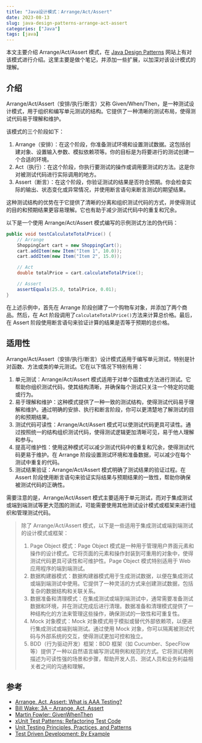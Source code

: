 ```yaml
---
title: "Java设计模式：Arrange/Act/Assert"
date: 2023-08-13
slug: java-design-patterns-arrange-act-assert
categories: ["Java"]
tags: [java]
---
```


本文主要介绍 Arrange/Act/Assert 模式，在 [Java Design Patterns](https://java-design-patterns.com/) 网站上有对该模式进行介绍。这里主要是做个笔记，并添加一些扩展，以加深对该设计模式的理解。

## 介绍

Arrange/Act/Assert（安排/执行/断言）又称 Given/When/Then，是一种测试设计模式，用于组织和编写单元测试的结构。它提供了一种清晰的测试布局，使得测试代码易于理解和维护。

该模式的三个阶段如下：

1. Arrange（安排）：在这个阶段，你准备测试环境和设置测试数据。这包括创建对象、设置输入参数、模拟依赖项等。你的目标是为将要进行的测试创建一个合适的环境。
2. Act（执行）：在这个阶段，你执行要测试的操作或调用要测试的方法。这是你对被测试代码进行实际调用的地方。
3. Assert（断言）：在这个阶段，你验证测试的结果是否符合预期。你会检查实际的输出、状态变化或异常情况，并使用断言语句来断言测试的期望结果。

这种测试结构的优势在于它提供了清晰的分离和组织测试代码的方式，并使得测试的目的和预期结果更容易理解。它也有助于减少测试代码中的重复和冗余。

以下是一个使用 Arrange/Act/Assert 模式编写的示例测试方法的伪代码：

```java
public void testCalculateTotalPrice() {
    // Arrange
    ShoppingCart cart = new ShoppingCart();
    cart.addItem(new Item("Item 1", 10.0));
    cart.addItem(new Item("Item 2", 15.0));

    // Act
    double totalPrice = cart.calculateTotalPrice();

    // Assert
    assertEquals(25.0, totalPrice, 0.01);
}
```

在上述示例中，首先在 Arrange 阶段创建了一个购物车对象，并添加了两个商品。然后，在 Act 阶段调用了`calculateTotalPrice()`方法来计算总价格。最后，在 Assert 阶段使用断言语句来验证计算的结果是否等于预期的总价格。

## 适用性

Arrange/Act/Assert（安排/执行/断言）设计模式适用于编写单元测试，特别是针对函数、方法或类的单元测试。它在以下情况下特别有用：

1. 单元测试：Arrange/Act/Assert 模式适用于对单个函数或方法进行测试。它帮助你组织测试代码，使其结构清晰，并确保每个测试只关注一个特定的功能或行为。
2. 易于理解和维护：这种模式提供了一种一致的测试结构，使得测试代码易于理解和维护。通过明确的安排、执行和断言阶段，你可以更清楚地了解测试的目的和预期结果。
3. 测试代码可读性：Arrange/Act/Assert 模式可以使测试代码更具可读性。通过按照统一的结构组织测试代码，使得测试逻辑更加清晰可见，易于他人理解和参与。
4. 提高可维护性：使用这种模式可以减少测试代码中的重复和冗余，使得测试代码更易于维护。在 Arrange 阶段设置测试环境和准备数据，可以减少在每个测试中重复的代码。
5. 测试结果验证：Arrange/Act/Assert 模式明确了测试结果的验证过程。在 Assert 阶段使用断言语句来验证实际结果与预期结果的一致性，帮助你确保被测试代码的正确性。

需要注意的是，Arrange/Act/Assert 模式主要适用于单元测试，而对于集成测试或端到端测试等更大范围的测试，可能需要使用其他测试设计模式或框架来进行组织和管理测试代码。

> 除了 Arrange/Act/Assert 模式，以下是一些适用于集成测试或端到端测试的设计模式或框架：
>
> 1. Page Object 模式：Page Object 模式是一种用于管理用户界面元素和操作的设计模式。它将页面的元素和操作封装到可重用的对象中，使得测试代码更具可读性和可维护性。Page Object 模式特别适用于 Web 应用程序的端到端测试。
> 2. 数据构建器模式：数据构建器模式用于生成测试数据，以便在集成测试或端到端测试中使用。它提供了一种灵活的方式来创建测试数据，包括复杂的数据结构和关联关系。
> 3. 数据准备和清理模式：在集成测试或端到端测试中，通常需要准备测试数据和环境，并在测试完成后进行清理。数据准备和清理模式提供了一种结构化的方法来管理这些操作，确保测试的一致性和可重复性。
> 4. Mock 对象模式：Mock 对象模式用于模拟或替代外部依赖项，以便进行集成测试或端到端测试。通过使用 Mock 对象，你可以隔离被测试代码与外部系统的交互，使得测试更加可控和独立。
> 5. BDD（行为驱动开发）框架：BDD 框架（如 Cucumber、SpecFlow 等）提供了一种以自然语言编写测试用例和规范的方式。它将测试用例描述为可读性强的场景和步骤，帮助开发人员、测试人员和业务利益相关者之间的沟通和理解。

## 参考

- [Arrange, Act, Assert: What is AAA Testing?](https://blog.ncrunch.net/post/arrange-act-assert-aaa-testing.aspx)
- [Bill Wake: 3A – Arrange, Act, Assert](https://xp123.com/articles/3a-arrange-act-assert/)
- [Martin Fowler: GivenWhenThen](https://martinfowler.com/bliki/GivenWhenThen.html)
- [xUnit Test Patterns: Refactoring Test Code](https://www.amazon.com/gp/product/0131495054/ref=as_li_qf_asin_il_tl?ie=UTF8&tag=javadesignpat-20&creative=9325&linkCode=as2&creativeASIN=0131495054&linkId=99701e8f4af2f7e8dd50d720c9b63dbf)
- [Unit Testing Principles, Practices, and Patterns](https://www.amazon.com/gp/product/1617296279/ref=as_li_qf_asin_il_tl?ie=UTF8&tag=javadesignpat-20&creative=9325&linkCode=as2&creativeASIN=1617296279&linkId=74c75cf22a63c3e4758ae08aa0a0cc35)
- [Test Driven Development: By Example](https://www.amazon.com/gp/product/0321146530/ref=as_li_qf_asin_il_tl?ie=UTF8&tag=javadesignpat-20&creative=9325&linkCode=as2&creativeASIN=0321146530&linkId=5c63a93d8c1175b84ca5087472ef0e05)
